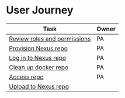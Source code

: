 # User Journey



|Task|Owner|
|---|---|
|[Review roles and permissions](nexus-repository/nexus-repo-roles-and-permissions) |PA|
|[Provision Nexus repo](nexus-repository/nexus-repo-provision) |PA|
|[Log in to Nexus repo](nexus-repository/nexus-repo-log-in)|PA|
|[Clean up docker repo](nexus-repository/nexus-repository-clean-up-docker-repo)|PA|
|[Access repo](nexus-repository/)|PA
|[Upload to Nexus repo](nexus-repository/)|